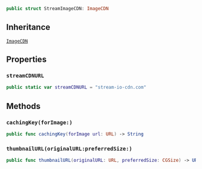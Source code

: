 
``` swift
public struct StreamImageCDN: ImageCDN 
```

## Inheritance

[`ImageCDN`](ImageCDN)

## Properties

### `streamCDNURL`

``` swift
public static var streamCDNURL = "stream-io-cdn.com"
```

## Methods

### `cachingKey(forImage:)`

``` swift
public func cachingKey(forImage url: URL) -> String 
```

### `thumbnailURL(originalURL:preferredSize:)`

``` swift
public func thumbnailURL(originalURL: URL, preferredSize: CGSize) -> URL 
```
